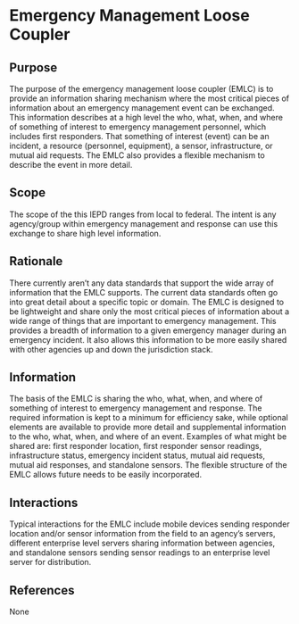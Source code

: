 # Emergency Management Loose Coupler

## Purpose
The purpose of the emergency management loose coupler (EMLC) is to provide an information sharing mechanism where the most critical pieces of information about an emergency management event can be exchanged.  This information describes at a high level the who, what, when, and where of something of interest to emergency management personnel, which includes first responders.  That something of interest (event) can be an incident, a resource (personnel, equipment), a sensor, infrastructure, or mutual aid requests.  The EMLC also provides a flexible mechanism to describe the event in more detail.

## Scope
The scope of the this IEPD ranges from local to federal.  The intent is any agency/group within emergency management and response can use this exchange to share high level information.

## Rationale
There currently aren’t any data standards that support the wide array of information that the EMLC supports.  The current data standards often go into great detail about a specific topic or domain.  The EMLC is designed to be lightweight and share only the most critical pieces of information about a wide range of things that are important to emergency management.  This provides a breadth of information to a given emergency manager during an emergency incident.  It also allows this information to be more easily shared with other agencies up and down the jurisdiction stack.    

## Information
The basis of the EMLC is sharing the who, what, when, and where of something of interest to emergency management and response.  The required information is kept to a minimum for efficiency sake, while optional elements are available to provide more detail and supplemental information to the who, what, when, and where of an event.  Examples of what might be shared are: first responder location, first responder sensor readings, infrastructure status, emergency incident status, mutual aid requests, mutual aid responses, and standalone sensors.  The flexible structure of the EMLC allows future needs to be easily incorporated.

## Interactions
Typical interactions for the EMLC include mobile devices sending responder location and/or sensor information from the field to an agency’s servers, different enterprise level servers sharing information between agencies, and standalone sensors sending sensor readings to an enterprise level server for distribution.

## References
None

